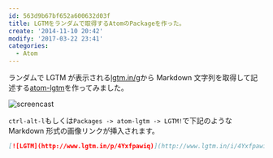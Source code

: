 ```yaml
---
id: 563d9b67bf652a600632d03f
title: LGTMをランダムで取得するAtomのPackageを作った。
create: '2014-11-10 20:42'
modify: '2017-03-22 23:41'
categories:
  - Atom
---
```


ランダムで LGTM が表示される[lgtm.in/g](http://www.lgtm.in/g)から Markdown 文字列を取得して記述する[atom-lgtm](https://atom.io/packages/atom-lgtm)を作ってみました。

![screencast](/images/2014/11/10/0001.png)

`ctrl-alt-l`もしくは`Packages -> atom-lgtm -> LGTM!`で下記のような Markdown 形式の画像リンクが挿入されます。

```markdown
[![LGTM](http://www.lgtm.in/p/4Yxfpawiq)](http://www.lgtm.in/i/4Yxfpawiq)
```

<!-- more -->
